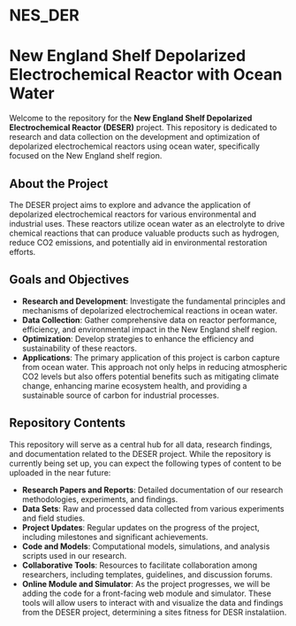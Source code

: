 # NES_DER
# New England Shelf Depolarized Electrochemical Reactor with Ocean Water

Welcome to the repository for the **New England Shelf Depolarized Electrochemical Reactor (DESER)** project. This repository is dedicated to research and data collection on the development and optimization of depolarized electrochemical reactors using ocean water, specifically focused on the New England shelf region.

## About the Project

The DESER project aims to explore and advance the application of depolarized electrochemical reactors for various environmental and industrial uses. These reactors utilize ocean water as an electrolyte to drive chemical reactions that can produce valuable products such as hydrogen, reduce CO2 emissions, and potentially aid in environmental restoration efforts.

## Goals and Objectives

- **Research and Development**: Investigate the fundamental principles and mechanisms of depolarized electrochemical reactions in ocean water.
- **Data Collection**: Gather comprehensive data on reactor performance, efficiency, and environmental impact in the New England shelf region.
- **Optimization**: Develop strategies to enhance the efficiency and sustainability of these reactors.
- **Applications**: The primary application of this project is carbon capture from ocean water. This approach not only helps in reducing atmospheric CO2 levels but also offers potential benefits such as mitigating climate change, enhancing marine ecosystem health, and providing a sustainable source of carbon for industrial processes. 

## Repository Contents

This repository will serve as a central hub for all data, research findings, and documentation related to the DESER project. While the repository is currently being set up, you can expect the following types of content to be uploaded in the near future:

- **Research Papers and Reports**: Detailed documentation of our research methodologies, experiments, and findings.
- **Data Sets**: Raw and processed data collected from various experiments and field studies.
- **Project Updates**: Regular updates on the progress of the project, including milestones and significant achievements.
- **Code and Models**: Computational models, simulations, and analysis scripts used in our research.
- **Collaborative Tools**: Resources to facilitate collaboration among researchers, including templates, guidelines, and discussion forums.
- **Online Module and Simulator**: As the project progresses, we will be adding the code for a front-facing web module and simulator. These tools will allow users to interact with and visualize the data and findings from the DESER project, determining a sites fitness for DESR instalatiion.
